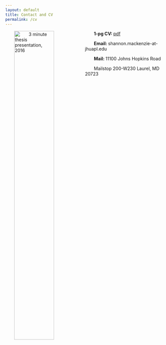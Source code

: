 ```yaml
---
layout: default
title: Contact and CV
permalink: /cv
---
```

<style>  
    p {  
      text-indent: 2.0em;  
    }  
  </style>
  
<p>
<img src="{{ site.url }}/images/26454324292_4515eac1ba_o.jpg" alt="3 minute thesis presentation, 2016" style="float:left;width:50%;height:50%">
<p>     <b> 1-pg CV: </b> <a href="https://github.com/shannonmackenzie/shannonmackenzie.github.io/blob/master/cvs/resume_April2018_1pg.pdf"> pdf</a></p>
  
 <p>     <b> Email: </b> shannon.mackenzie-at-jhuapl.edu </p>
  
   <p>     <b> Mail: </b> 11100 Johns Hopkins Road </p>
 <p>  <p> Mailstop 200-W230 Laurel, MD 20723 </p></p>
 
 </p>


